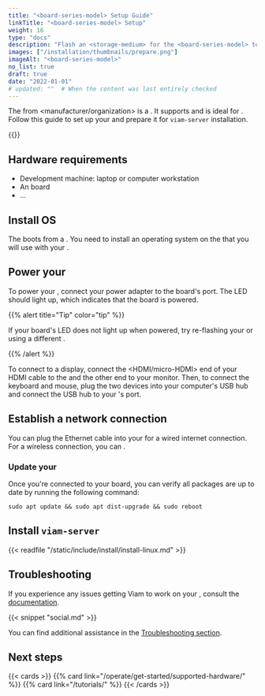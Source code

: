 ```yaml
---
title: "<board-series-model> Setup Guide"
linkTitle: "<board-series-model> Setup"
weight: 16
type: "docs"
description: "Flash an <storage-medium> for the <board-series-model> to prepare it for viam-server installation."
images: ["/installation/thumbnails/prepare.png"]
imageAlt: "<board-series-model>"
no_list: true
draft: true
date: "2022-01-01"
# updated: ""  # When the content was last entirely checked
---
```


The [<board-series-model>](http://example.com) from <manufacturer/organization> is a <brief-board-description-including-features-and-specifications>.
It supports <operating-systems-or-distributions> and is ideal for <use-cases-or-applications>.
Follow this guide to set up your <board-series-model> and prepare it for `viam-server` installation.

{{<imgproc src="installation/thumbnails/prepare.png" alt="The <board-series-model> single-board computer." resize="350x" declaredimensions=true >}}

## Hardware requirements

- Development machine: laptop or computer workstation
- An [<board-series-model>](http://example.com) board
- ...

## Install OS

The <board-series-model> boots from a <storage-medium>.
You need to install an operating system on the <storage-medium> that you will use with your <board-series-model>.

<Viam-specific-OS-installation-instructions OR link-to-board-OS-installation-guide-from-company>

## Power your <board-series-model>

To power your <board-series-model>, connect your power adapter to the board's <port-type> port.
The LED should light up, which indicates that the board is powered.

{{% alert title="Tip" color="tip" %}}

If your board's LED does not light up when powered, try re-flashing your <storage-medium> or using a different <storage-medium>.

{{% /alert %}}

To connect to a display, connect the <HDMI/micro-HDMI> end of your HDMI cable to the <board> and the other end to your monitor.
Then, to connect the keyboard and mouse, plug the two devices into your computer's USB hub and connect the USB hub to your <board-series-model>'s <USB-type> port.

## Establish a network connection

You can plug the Ethernet cable into your <board-series-model> for a wired internet connection.
For a wireless connection, you can <alternative-wireless-network-connection-methods>.

### Update your <board-series-model>

Once you're connected to your board, you can verify all packages are up to date by running the following command:

`sudo apt update && sudo apt dist-upgrade && sudo reboot`

## Install `viam-server`

{{< readfile "/static/include/install/install-linux.md" >}}

## Troubleshooting

If you experience any issues getting Viam to work on your <board-series-model>, consult the [<board-series-model> documentation](http://example.com).

{{< snippet "social.md" >}}

You can find additional assistance in the [Troubleshooting section](/manage/troubleshoot/troubleshoot/).

## Next steps

{{< cards >}}
{{% card link="/operate/get-started/supported-hardware/" %}}
{{% card link="/tutorials/" %}}
{{< /cards >}}
